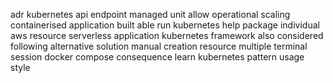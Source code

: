 adr kubernetes api endpoint managed unit allow operational scaling containerised application built able run kubernetes help package individual aws resource serverless application kubernetes framework also considered following alternative solution manual creation resource multiple terminal session docker compose consequence learn kubernetes pattern usage style